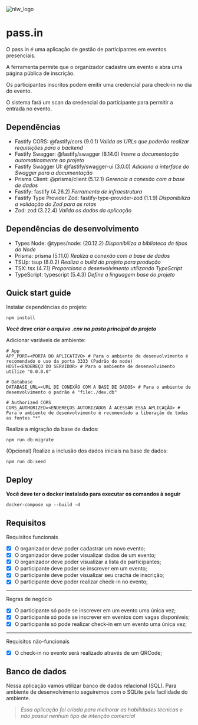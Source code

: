 ![nlw_logo](https://github.com/indianaJonathan/NLW_Unite_NodeJS/assets/22666576/0d7cf97d-ff13-4ca3-a5eb-37a62920ac5c)

# pass.in
O pass.in é uma aplicação de gestão de participantes em eventos presenciais.

A ferramenta permite que o organizador cadastre um evento e abra uma página pública de inscrição.

Os participantes inscritos podem emitir uma credencial para check-in no dia do evento.

O sistema fará um scan da credencial do participante para permitir a entrada no evento.

## Dependências
- Fastify CORS: @fastify/cors (9.0.1) *Valida as URLs que poderão realizar requisições para o backend*
- Fastify Swagger: @fastify/swagger (8.14.0) *Insere a documentação automaticamente ao projeto*
- Fastify Swagger UI: @fastify/swagger-ui (3.0.0) *Adiciona a interface do Swagger para a documentação*
- Prisma Client: @prisma/client (5.12.1) *Gerencia a conexão com a base de dados*
- Fastify: fastify (4.26.2) *Ferramenta de infraestrutura*
- Fastify Type Provider Zod: fastify-type-provider-zod (1.1.9) *Disponibiliza a validação do Zod para as rotas*
- Zod: zod (3.22.4) *Valida os dados da aplicação*

## Dependências de desenvolvimento
- Types Node: @types/node: (20.12.2) *Disponibiliza a biblioteca de tipos do Node*
- Prisma: prisma (5.11.0) *Realiza a conexão com a base de dados*
- TSUp: tsup (8.0.2) *Realiza o build do projeto para produção*
- TSX: tsx (4.7.1) *Proporciona o desenvolvimento utilizando TypeScript*
- TypeScript: typescript (5.4.3) *Define a linguagem base do projeto*

## Quick start guide

Instalar dependências do projeto:
```
npm install
```

***Você deve criar o arquivo .env na pasta principal do projeto***

Adicionar variáveis de ambiente:
```
# App
APP_PORT=<PORTA DO APLICATIVO> # Para o ambiente de desenvolvimento é recomendado o uso da porta 3333 (Padrão do node)
HOST=<ENDEREÇO DO SERVIDOR> # Para o ambiente de desenvolvimento utilize "0.0.0.0"

# Database
DATABASE_URL=<URL DE CONEXÃO COM A BASE DE DADOS> # Para o ambiente de desenvolvimento o padrão é "file:./dev.db"

# Authorized CORS
CORS_AUTHORIZED=<ENDEREÇOS AUTORIZADOS À ACESSAR ESSA APLICAÇÃO> # Para o ambiente de desenvolvimento é recomendado a liberação de todas as fontes "*"
```

Realize a migração da base de dados:
```
npm run db:migrate
```

(Opcional) Realize a inclusão dos  dados iniciais na base de dados:
```
npm run db:seed
```

## Deploy
**Você deve ter o docker instalado para executar os comandos à seguir**

```
docker-compose up --build -d
```

## Requisitos
Requisitos funcionais

- [x] O organizador deve poder cadastrar um novo evento;
- [x] O organizador deve poder visualizar dados de um evento;
- [x] O organizador deve poder visualizar a lista de participantes;
- [x] O participante deve poder se inscrever em um evento;
- [x] O participante deve poder visualizar seu crachá de inscrição;
- [x] O participante deve poder realizar check-in no evento;

---

Regras de negócio

- [x] O participante só pode se inscrever em um evento uma única vez;
- [x] O participante só pode se inscrever em eventos com vagas disponíveis;
- [x] O participante só pode realizar check-in em um evento uma única vez;

---

Requisitos não-funcionais

- [x] O check-in no evento será realizado através de um QRCode;

## Banco de dados
Nessa aplicação vamos utilizar banco de dados relacional (SQL). Para ambiente de desenvolvimento seguiremos com o SQLite pela facilidade do ambiente.

> *Essa aplicação foi criada para melhorar as habilidades técnicas e não possui nenhum tipo de intenção comercial*
